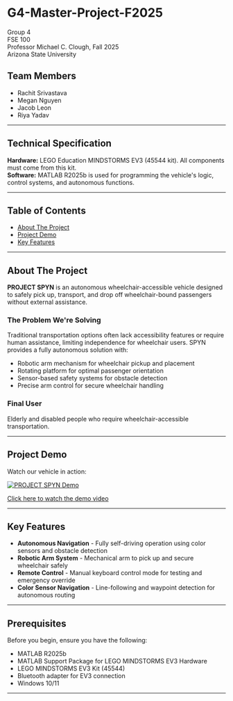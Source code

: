# G4-Master-Project-F2025

Group 4  
FSE 100  
Professor Michael C. Clough, Fall 2025  
Arizona State University

## Team Members

- Rachit Srivastava
- Megan Nguyen
- Jacob Leon
- Riya Yadav

---

## Technical Specification

**Hardware:** LEGO Education MINDSTORMS EV3 (45544 kit). All components must come from this kit.  
**Software:** MATLAB R2025b is used for programming the vehicle's logic, control systems, and autonomous functions.

---

## Table of Contents

- [About The Project](#about-the-project)
- [Project Demo](#project-demo)
- [Key Features](#key-features)

---

## About The Project

**PROJECT SPYN** is an autonomous wheelchair-accessible vehicle designed to safely pick up, transport, and drop off wheelchair-bound passengers without external assistance.

### The Problem We're Solving

Traditional transportation options often lack accessibility features or require human assistance, limiting independence for wheelchair users. SPYN provides a fully autonomous solution with:

- Robotic arm mechanism for wheelchair pickup and placement
- Rotating platform for optimal passenger orientation
- Sensor-based safety systems for obstacle detection
- Precise arm control for secure wheelchair handling

### Final User

Elderly and disabled people who require wheelchair-accessible transportation.

---

## Project Demo

Watch our vehicle in action:

[![PROJECT SPYN Demo](https://img.youtube.com/vi/cHd32MXee_0/0.jpg)](https://youtube.com/watch?v=cHd32MXee_0&feature=shared)

[Click here to watch the demo video](https://youtube.com/watch?v=cHd32MXee_0&feature=shared)

---

## Key Features

- **Autonomous Navigation** - Fully self-driving operation using color sensors and obstacle detection
- **Robotic Arm System** - Mechanical arm to pick up and secure wheelchair safely
- **Remote Control** - Manual keyboard control mode for testing and emergency override
- **Color Sensor Navigation** - Line-following and waypoint detection for autonomous routing

---

## Prerequisites

Before you begin, ensure you have the following:

- MATLAB R2025b
- MATLAB Support Package for LEGO MINDSTORMS EV3 Hardware
- LEGO MINDSTORMS EV3 Kit (45544)
- Bluetooth adapter for EV3 connection
- Windows 10/11 


---

